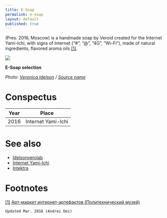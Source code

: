 ```yaml
---
title: E-Soap
permalink: e-soap
layout: default
published: true
---
```



(Pres. 2016, Moscow) is a handmade soap by Veroid created for the Internet Yami-Ichi, with signs of Internet (“#”, “@”, “4G”, “Wi-Fi”), made of natural ingredients, flavored aroma oils <span id="a1">[\[1\]](#f1)</span>.

![](/encyclopedia/images/e-soap.png)

**E-Soap selection**

*Photo: [Veronica Idelson](Facebook) / [Source name](https://www.facebook.com/search/top/?q=%D1%8F%D0%BC%D0%B8%20%D0%B8%D1%87%D0%B8%20)*

# Conspectus

|Year|Place|
|----|-----|
|2016|Internet Yami-Ichi|


# See also

+ [Idelsonverolab](idelsonverolab)
+ [Internet Yami-Ichi](internet-yami-ichi)
+ [Intektra](Intektra)


# Footnotes

[[1]](#a1) <span id="f1"></span> [Арт-маркет интернет-артефактов (Политехнический музей)](http://fest2016.polymus.ru/ru/programm/yami-ichi/index.html)

`Updated Mar. 2018 (Andrei Dei)`

